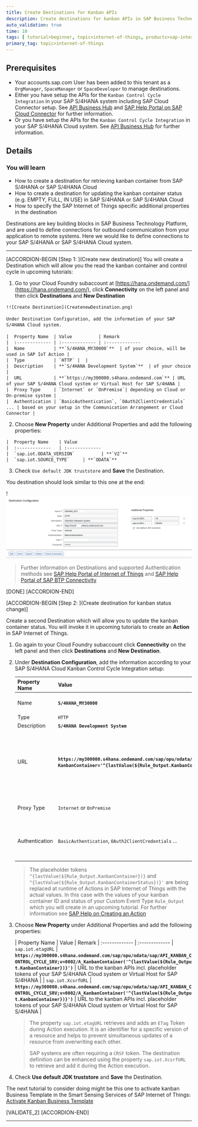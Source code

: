```yaml
---
title: Create Destinations for Kanban APIs
description: Create destinations for kanban APIs in SAP Business Technology Platform to enable fetching and updating kanban containers in SAP S/4HANA or SAP S/4HANA Cloud.
auto_validation: true
time: 10
tags: [ tutorial>beginner, topic>internet-of-things, products>sap-internet-of-things, products>sap-business-technology-platform, products>sap-s-4hana]
primary_tag: topic>internet-of-things
---
```


## Prerequisites
 - Your accounts.sap.com User has been added to this tenant as a `OrgManager`, `SpaceManager` or `SpaceDeveloper` to manage destinations.
 - Either you have setup the APIs for the `Kanban Control Cycle Integration` in your SAP S/4HANA system including SAP Cloud Connector setup. See [API Business Hub](https://api.sap.com/api/OP_API_KANBAN_CONTROL_CYCLE_SRV_0002/overview) and [SAP Help Portal on SAP Cloud Connector](https://help.sap.com/viewer/cca91383641e40ffbe03bdc78f00f681/Cloud/en-US/e6c7616abb5710148cfcf3e75d96d596.html) for further information.
 - Or you have setup the APIs for the `Kanban Control Cycle Integration` in your SAP S/4HANA Cloud system. See [API Business Hub](https://api.sap.com/api/API_KANBAN_CONTROL_CYCLE_SRV_0002/overview) for further information.

## Details
### You will learn
  - How to create a destination for retrieving kanban container from SAP S/4HANA or SAP S/4HANA Cloud
  - How to create a destination for updating the kanban container status (e.g. EMPTY, FULL, IN USE) in SAP S/4HANA or SAP S/4HANA Cloud
  - How to specify the SAP Internet of Things specific additional properties in the destination

Destinations are key building blocks in SAP Business Technology Platform, and are used to define connections for outbound communication from your application to remote systems. Here we would like to define connections to your SAP S/4HANA or SAP S/4HANA Cloud system.

---

[ACCORDION-BEGIN [Step 1: ](Create new destination)]
You will create a Destination which will allow you the read the kanban container and control cycle in upcoming tutorials:

1.    Go to your Cloud Foundry subaccount at [https://hana.ondemand.com/](https://hana.ondemand.com/), click **Connectivity** on the left panel and then click **Destinations** and **New Destination**

    !![Create Destination](CreatenewDestination.png)

    Under Destination Configuration, add the information of your SAP S/4HANA Cloud system.

    |  Property Name  | Value          | Remark
    |  :------------- | :------------- | :-------------
    |  Name           | **`S/4HANA_MY30000`**  | of your choice, will be used in SAP IoT Action |
    |  Type           | `HTTP` |  |
    |  Description    | **`S/4HANA Development System`**  | of your choice |
    |  URL            | **`https://my300000.s4hana.ondemand.com`** | URL of your SAP S/4HANA Cloud system or Virtual Host for SAP S/4HANA |
    |  Proxy Type     | `Internet` or `OnPremise`| depending on Cloud or On-premise system |
    |  Authentication | `BasicAuthentication`, `OAuth2ClientCredentials` ... | based on your setup in the Communication Arrangement or Cloud Connector |


2.    Choose **New Property** under Additional Properties and add the following properties:

    |  Property Name    | Value
    |  :-------------   | :-------------
    |  `sap.iot.ODATA_VERSION`          | **`V2`**
    |  `sap.iot.SOURCE_TYPE`     | **`ODATA`**

3.    Check `Use default JDK truststore` and **Save** the Destination.

You destination should look similar to this one at the end:

!![Destination](FinalDestination.png)

> Further information on Destinations and supported Authentication methods see [SAP Help Portal of Internet of Things](https://help.sap.com/viewer/fbf2583f7bcf47fcb5107bf4d358770e/latest/en-US/87ec372e20ea48ba9843fc60a4723895.html) and [SAP Help Portal of SAP BTP Connectivity](https://help.sap.com/viewer/cca91383641e40ffbe03bdc78f00f681/Cloud/en-US/42a0e6b966924f2e902090bdf435e1b2.html)

[DONE]
[ACCORDION-END]

[ACCORDION-BEGIN [Step 2: ](Create destination for kanban status change)]

 Create a second Destination which will allow you to update the kanban container status. You will invoke it in upcoming tutorials to create an **Action** in SAP Internet of Things.

1. Go again to your Cloud Foundry subaccount click **Connectivity** on the left panel and then click **Destinations** and **New Destination**.


2. Under **Destination Configuration**, add the information according to your SAP S/4HANA Cloud Kanban Control Cycle Integration setup:

    |  Property Name  | Value          | Remark
    |  :------------- | :------------- | :-------------
    |  Name           | **`S/4HANA_MY30000`**  | of your choice, will be used in SAP IoT Action |
    |  Type           | `HTTP` |  |
    |  Description    | **`S/4HANA Development System`**  | of your choice |
    |  URL            | **`https://my300000.s4hana.ondemand.com/sap/opu/odata/sap/API_KANBAN_CONTROL_CYCLE_SRV;v=0002/SetKanbanContainerStatus?KanbanContainer='^{lastValue(${Rule_Output.KanbanContainer})}'&KanbanContainerStatus='^{lastValue(${Rule_Output.KanbanContainerStatus})}'`** | URL to the kanban APIs incl. placeholder tokens of your SAP S/4HANA Cloud system or Virtual Host for SAP S/4HANA |
    |  Proxy Type     | `Internet` or `OnPremise`| depending on Cloud or On-premise system |
    |  Authentication | `BasicAuthentication`, `OAuth2ClientCredentials` ... | based on your setup in the Communication Arrangement or Cloud Connector |

    > The placeholder tokens `^{lastValue(${Rule_Output.KanbanContainer})}` and `^{lastValue(${Rule_Output.KanbanContainerStatus})}'` are being replaced at runtime of Actions in SAP Internet of Things with the actual values. In this case with the values of your kanban container ID and status of your Custom Event Type `Rule_Output` which you will create in an upcoming tutorial.
    For further information see [SAP Help on Creating an Action](https://help.sap.com/viewer/1ab61090ec4c4c779cd4360372ab95b5/latest/en-US/4f3f9a4388fa4df8b55260a8deca1c0d.html)

3. Choose **New Property** under Additional Properties and add the following properties:

    |  Property Name    | Value |     Remark
    |  :-------------   | :-------------
    |  `sap.iot.etagURL`          | **`https://my300000.s4hana.ondemand.com/sap/opu/odata/sap/API_KANBAN_CONTROL_CYCLE_SRV;v=0002/A_KanbanContainer('^{lastValue(${Rule_Output.KanbanContainer})}')`** | URL to the kanban APIs incl. placeholder tokens of your SAP S/4HANA Cloud system or Virtual Host for SAP S/4HANA |
    |  `sap.iot.XcsrfURL`     | **`https://my300000.s4hana.ondemand.com/sap/opu/odata/sap/API_KANBAN_CONTROL_CYCLE_SRV;v=0002/A_KanbanContainer('^{lastValue(${Rule_Output.KanbanContainer})}')`** | URL to the kanban APIs incl. placeholder tokens of your SAP S/4HANA Cloud system or Virtual Host for SAP S/4HANA |

    > The property `sap.iot.etagURL` retrieves and adds an `ETag` Token during Action execution. It is an identifier for a specific version of a resource and helps to prevent simultaneous updates of a resource from overwriting each other.

    > SAP systems are often requiring a `CRSF` token. The destination definition can be enhanced using the property `sap.iot.XcsrfURL` to retrieve and add it during the Action execution.


4. Check **Use default JDK truststore** and **Save** the Destination.


The next tutorial to consider doing might be this one to activate kanban Business Template in the Smart Sensing Services of SAP Internet of Things: [Activate Kanban Business Template](iot-autoid-kanban-bt)

[VALIDATE_2]
[ACCORDION-END]


---
